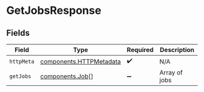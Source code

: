 # GetJobsResponse


## Fields

| Field                                                              | Type                                                               | Required                                                           | Description                                                        |
| ------------------------------------------------------------------ | ------------------------------------------------------------------ | ------------------------------------------------------------------ | ------------------------------------------------------------------ |
| `httpMeta`                                                         | [components.HTTPMetadata](../../models/components/httpmetadata.md) | :heavy_check_mark:                                                 | N/A                                                                |
| `getJobs`                                                          | [components.Job](../../models/components/job.md)[]                 | :heavy_minus_sign:                                                 | Array of jobs                                                      |
